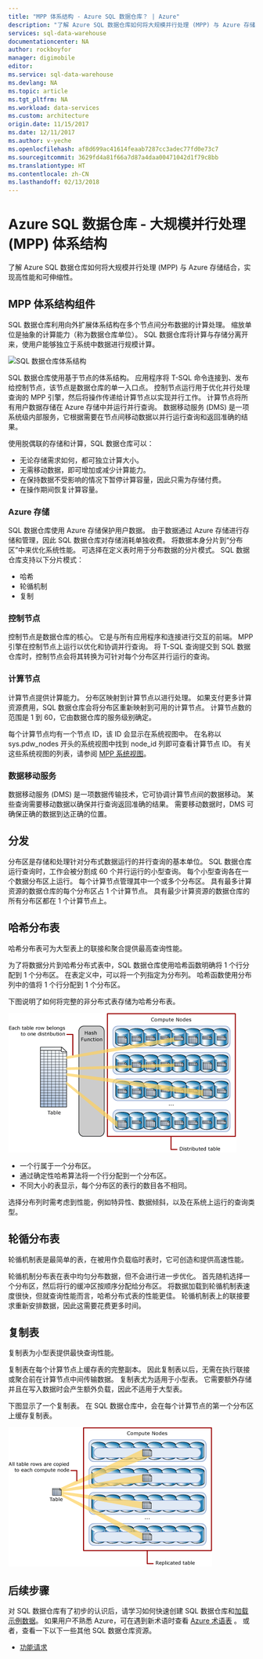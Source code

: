 ```yaml
---
title: "MPP 体系结构 - Azure SQL 数据仓库？ | Azure"
description: "了解 Azure SQL 数据仓库如何将大规模并行处理 (MPP) 与 Azure 存储结合，实现高性能和可伸缩性。"
services: sql-data-warehouse
documentationcenter: NA
author: rockboyfor
manager: digimobile
editor: 
ms.service: sql-data-warehouse
ms.devlang: NA
ms.topic: article
ms.tgt_pltfrm: NA
ms.workload: data-services
ms.custom: architecture
origin.date: 11/15/2017
ms.date: 12/11/2017
ms.author: v-yeche
ms.openlocfilehash: af8d699ac41614feaab7287cc3adec77fd0e73c7
ms.sourcegitcommit: 3629fd4a81f66a7d87a4daa00471042d1f79c8bb
ms.translationtype: HT
ms.contentlocale: zh-CN
ms.lasthandoff: 02/13/2018
---
```

# <a name="azure-sql-data-warehouse---massively-parallel-processing-mpp-architecture"></a>Azure SQL 数据仓库 - 大规模并行处理 (MPP) 体系结构
了解 Azure SQL 数据仓库如何将大规模并行处理 (MPP) 与 Azure 存储结合，实现高性能和可伸缩性。 

## <a name="mpp-architecture-components"></a>MPP 体系结构组件
SQL 数据仓库利用向外扩展体系结构在多个节点间分布数据的计算处理。 缩放单位是抽象的计算能力（称为数据仓库单位）。 SQL 数据仓库将计算与存储分离开来，使用户能够独立于系统中数据进行规模计算。

![SQL 数据仓库体系结构](media/massively-parallel-processing-mpp-architecture/massively-parallel-processing-mpp-architecture.png)

SQL 数据仓库使用基于节点的体系结构。 应用程序将 T-SQL 命令连接到、发布给控制节点，该节点是数据仓库的单一入口点。 控制节点运行用于优化并行处理查询的 MPP 引擎，然后将操作传递给计算节点以实现并行工作。 计算节点将所有用户数据存储在 Azure 存储中并运行并行查询。 数据移动服务 (DMS) 是一项系统级内部服务，它根据需要在节点间移动数据以并行运行查询和返回准确的结果。 

使用脱偶联的存储和计算，SQL 数据仓库可以：

* 无论存储需求如何，都可独立计算大小。
* 无需移动数据，即可增加或减少计算能力。
* 在保持数据不受影响的情况下暂停计算容量，因此只需为存储付费。
* 在操作期间恢复计算容量。

### <a name="azure-storage"></a>Azure 存储
SQL 数据仓库使用 Azure 存储保护用户数据。  由于数据通过 Azure 存储进行存储和管理，因此 SQL 数据仓库对存储消耗单独收费。 将数据本身分片到“分布区”中来优化系统性能。 可选择在定义表时用于分布数据的分片模式。 SQL 数据仓库支持以下分片模式：

* 哈希
* 轮循机制
* 复制

### <a name="control-node"></a>控制节点

控制节点是数据仓库的核心。 它是与所有应用程序和连接进行交互的前端。 MPP 引擎在控制节点上运行以优化和协调并行查询。 将 T-SQL 查询提交到 SQL 数据仓库时，控制节点会将其转换为可针对每个分布区并行运行的查询。

### <a name="compute-nodes"></a>计算节点

计算节点提供计算能力。 分布区映射到计算节点以进行处理。 如果支付更多计算资源费用，SQL 数据仓库会将分布区重新映射到可用的计算节点。 计算节点数的范围是 1 到 60，它由数据仓库的服务级别确定。

每个计算节点均有一个节点 ID，该 ID 会显示在系统视图中。 在名称以 sys.pdw_nodes 开头的系统视图中找到 node_id 列即可查看计算节点 ID。 有关这些系统视图的列表，请参阅 [MPP 系统视图](sql-data-warehouse-reference-tsql-statements.md)。

### <a name="data-movement-service"></a>数据移动服务
数据移动服务 (DMS) 是一项数据传输技术，它可协调计算节点间的数据移动。 某些查询需要移动数据以确保并行查询返回准确的结果。 需要移动数据时，DMS 可确保正确的数据到达正确的位置。 

## <a name="distributions"></a>分发

分布区是存储和处理针对分布式数据运行的并行查询的基本单位。 SQL 数据仓库运行查询时，工作会被分割成 60 个并行运行的小型查询。 每个小型查询各在一个数据分布区上运行。 每个计算节点管理其中一个或多个分布区。 具有最多计算资源的数据仓库的每个分布区占 1 个计算节点。 具有最少计算资源的数据仓库的所有分布区都在 1 个计算节点上。  

## <a name="hash-distributed-tables"></a>哈希分布表
哈希分布表可为大型表上的联接和聚合提供最高查询性能。 

为了将数据分片到哈希分布式表中，SQL 数据仓库使用哈希函数明确将 1 个行分配到 1 个分布区。 在表定义中，可以将一个列指定为分布列。 哈希函数使用分布列中的值将 1 个行分配到 1 个分布区。

下图说明了如何将完整的非分布式表存储为哈希分布表。 

![分布式表](media/sql-data-warehouse-distributed-data/hash-distributed-table.png)
 
* 一个行属于一个分布区。  
* 通过确定性哈希算法将一个行分配到一个分布区。  
* 不同大小的表显示，每个分布区的表行的数目各不相同。

选择分布列时需考虑到性能，例如特异性、数据倾斜，以及在系统上运行的查询类型。

## <a name="round-robin-distributed-tables"></a>轮循分布表
轮循机制表是最简单的表，在被用作负载临时表时，它可创造和提供高速性能。

轮循机制分布表在表中均匀分布数据，但不会进行进一步优化。 首先随机选择一个分布区，然后将行的缓冲区按顺序分配给分布区。 将数据加载到轮循机制表速度很快，但就查询性能而言，哈希分布式表的性能更佳。 轮循机制表上的联接要求重新安排数据，因此这需要花费更多时间。

## <a name="replicated-tables"></a>复制表
复制表为小型表提供最快查询性能。

复制表在每个计算节点上缓存表的完整副本。 因此复制表以后，无需在执行联接或聚合前在计算节点中间传输数据。 复制表尤为适用于小型表。 它需要额外存储并且在写入数据时会产生额外负载，因此不适用于大型表。  

下图显示了一个复制表。 在 SQL 数据仓库中，会在每个计算节点的第一个分布区上缓存复制表。  

![复制表](media/sql-data-warehouse-distributed-data/replicated-table.png) 

## <a name="next-steps"></a>后续步骤
对 SQL 数据仓库有了初步的认识后，请学习如何快速创建 SQL 数据仓库和[加载示例数据][load sample data]。 如果用户不熟悉 Azure，可在遇到新术语时查看 [Azure 术语表][Azure glossary] 。 或者，查看一下以下一些其他 SQL 数据仓库资源。  

<!-- Not Available * [Customer success stories] -->
<!-- Not Available * [Blogs]-->
* [功能请求]
<!-- Not Available * [Videos]-->
<!-- Not Available * [Customer Advisory Team blogs]-->
<!-- Not Available * [Create support ticket]-->
<!-- Not Available * [MSDN forum]-->
<!-- Not Available * [Stack Overflow forum]-->
<!-- Not Available * [Twitter] -->

<!--Image references-->
[1]: ./media/sql-data-warehouse-overview-what-is/dwarchitecture.png

<!--Article references-->
<!-- Not Available [Create support ticket]: ./sql-data-warehouse-get-started-create-support-ticket.md-->
[load sample data]: ./sql-data-warehouse-load-sample-databases.md
<!-- Not Avaialble on [create a SQL Data Warehouse]: ./sql-data-warehouse-get-started-provision.md -->
<!-- Not contains Sample choice in selectbox so that we can not following the process -->
[Migration documentation]: ./sql-data-warehouse-overview-migrate.md
<!-- Not Avaialble on [SQL Data Warehouse solution partners]: ./sql-data-warehouse-partner-business-intelligence.md -->
[Integrated tools overview]: ./sql-data-warehouse-overview-integrate.md
[Backup and restore overview]: ./sql-data-warehouse-restore-database-overview.md
[Azure glossary]: ../azure-glossary-cloud-terminology.md

<!--MSDN references-->

<!--Other Web references-->
[功能请求]: https://support.windowsazure.cn/support/support-azure

[SLA for SQL Data Warehouse]: https://www.azure.cn/support/sla/sql-data-warehouse/
[Volume Licensing]: http://www.microsoftvolumelicensing.com/DocumentSearch.aspx?Mode=3&DocumentTypeId=37
[Service Level Agreements]: https://www.azure.cn/support/legal/sla/
<!-- Update_Description: new articles on massively parallel processing of mpp architecture -->